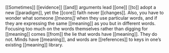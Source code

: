 [[Sometimes]] [[evidence]] [[and]] arguments lead [[one]] [[to]] adopt a new [[paradigm]], yet the [[core]] faith never [[changes]]. Also, you have to wonder what someone _[[means]]_ when they use particular words, and if they are expressing the same [[meaning]] as you but in different words. Focusing too much on the words themselves rather than digging for [[meaning]] comes [[from]] the lie that words have [[meaning]]. They do not. Minds have [[meaning]], and words are [[references]] to keys in one’s existing [[meaning]] library.